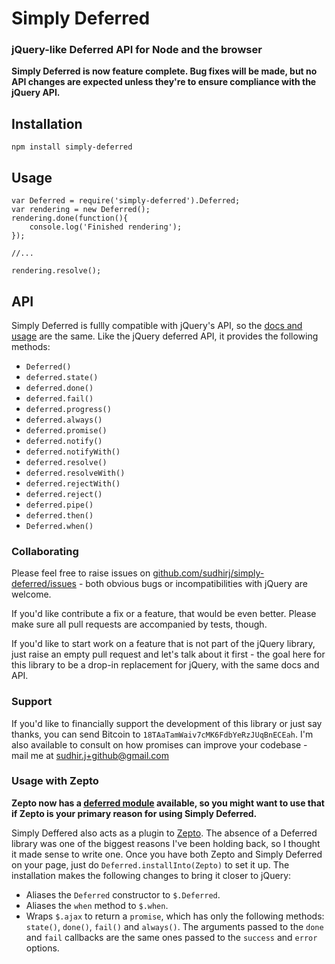 # Simply Deferred

### jQuery-like Deferred API for Node and the browser

**Simply Deferred is now feature complete. Bug fixes will be made, but no API changes are expected unless they're to ensure compliance with the jQuery API.**

## Installation
    npm install simply-deferred


## Usage
    var Deferred = require('simply-deferred').Deferred;
    var rendering = new Deferred();
    rendering.done(function(){
        console.log('Finished rendering');
    });

    //...

    rendering.resolve();

## API
Simply Deferred is fullly compatible with jQuery's API, so the [docs and usage](http://api.jquery.com/category/deferred-object/) are the same. Like the jQuery deferred API, it provides the following methods:

* `Deferred()`
* `deferred.state()`
* `deferred.done()`
* `deferred.fail()`
* `deferred.progress()`
* `deferred.always()`
* `deferred.promise()`
* `deferred.notify()`
* `deferred.notifyWith()`
* `deferred.resolve()`
* `deferred.resolveWith()`
* `deferred.rejectWith()`
* `deferred.reject()`
* `deferred.pipe()`
* `deferred.then()`
* `Deferred.when()`

### Collaborating
Please feel free to raise issues on [github.com/sudhirj/simply-deferred/issues](https://github.com/sudhirj/simply-deferred/issues) - both obvious bugs or incompatibilities with jQuery are welcome.

If you'd like contribute a fix or a feature, that would be even better. Please make sure all pull requests are accompanied by tests, though.

If you'd like to start work on a feature that is not part of the jQuery library, just raise an empty pull request and let's talk about it first - the goal here for this library to be a drop-in replacement for jQuery, with the same docs and API.

### Support
If you'd like to financially support the development of this library or just say thanks, you can send Bitcoin to `18TAaTamWaiv7cMK6FdbYeRzJUqBnECEah`. I'm also available to consult on how promises can improve your codebase - mail me at sudhir.j+github@gmail.com

### Usage with Zepto

**Zepto now has a [deferred module](http://zeptojs.com/#modules) available, so you might want to use that if Zepto is your primary reason for using Simply Deferred.**

Simply Deffered also acts as a plugin to [Zepto](http://zeptojs.com/). The absence of a Deferred library was one of the biggest reasons I've been holding back, so I thought it made sense to write one. Once you have both Zepto and Simply Deferred on your page, just do `Deferred.installInto(Zepto)` to set it up. The installation makes the following changes to bring it closer to jQuery:

* Aliases the `Deferred` constructor to `$.Deferred`.
* Aliases the `when` method to `$.when`.
* Wraps `$.ajax` to return a `promise`, which has only the following methods: `state()`, `done()`, `fail()` and `always()`. The arguments passed to the `done` and `fail` callbacks are the same ones passed to the `success` and `error` options.


